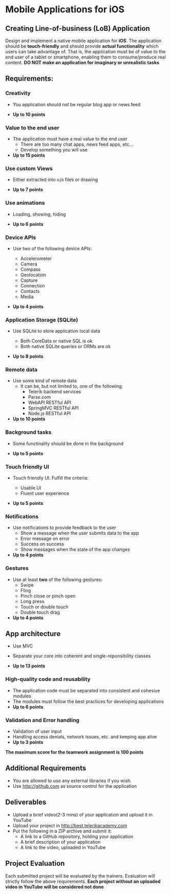 # Mobile Applications for iOS
##  Creating Line-of-business (LoB) Application

Design and implement a native mobile application for **iOS**. The application should be **touch-friendly** and should provide **actual functionality** which users can take advantage of. That is, the application must be of value to the end user of a tablet or smartphone, enabling them to consume/produce real content. **DO NOT make an application for imaginary or unrealistic tasks**

##  Requirements:

### Creativity

- You application should not be regular blog app or news feed

- **Up to 10 points**

### Value to the end user

- The application must have a real value to the end user
  - There are too many chat apps, news feed apps, etc...
  - Develop something you will use
- **Up to 15 points**

### Use custom Views

- Either extracted into `nib` files or drawing

- **Up to 7 points**

### Use animations

- Loading, showing, hiding

- **Up to 6 points**

### Device APIs

- Use two of the following device APIs:
  - Accelerometer
  - Camera
  - Compass
  - Geolocation
  - Capture
  - Connection
  - Contacts
  - Media

- **Up to 4 points**

### Application Storage (SQLite)

- Use SQLite to store application local data
  - Both CoreData or native SQL is ok
  - Both native SQLite queries or ORMs are ok

- **Up to 8 points**

### Remote data

- Use some kind of remote data
  - It can be, but not limited to, one of the following:
    - Telerik backend services
    - Parse.com
    - WebAPI RESTful API
    - SpringMVC RESTful API
    - Node.js RESTful API
- **Up to 10 points**

### Background tasks

- Some functinality should be done in the background

- **Up to 5 points**

### Touch friendly UI

- Touch friendly UI. Fulfill the criteria:
  - Usable UI
  - Fluent user experience

- **Up to 5 points**

### Notifications

- Use notifications to provide feedback to the user
  - Show a message when the user submits data to the app
  - Error message on error
  - Success on success
  - Show messages when the state of the app changes
- **Up to 4 points**

### Gestures

- Use at least **two** of the following gestures:
  - Swipe
  - Fling
  - Pinch close or pinch open
  - Long press
  - Touch or double touch
  - Double touch drag
- **Up to 4 points**

##  App architecture

- Use MVC
- Separate your core into coherent and single-reponsibility classes

- **Up to 13 points**

### High-quality code and reusability
- The application code must be separated into consistent and cohesive modules
- The modules must follow the best practices for developing applications
- **Up to 6 points**

### Validation and Error handling
- Validation of user input
- Handling access denials, network issues, etc. and keeping app alive
- **Up to 3 points**

**The maximum score for the teamwork assignment is 100 points**

##  Additional Requirements
- You are allowed to use any external libraries if you wish.
- Use http://github.com as source control for the application

##  Deliverables
- Upload a brief video(2-3 mins) of your application and upload it in YouTube
- Upload your project in http://best.telerikacademy.com
- Put the following in a ZIP archive and submit it:
  - A link to a GitHub repository, holding your application
  - A brief description of your application
  - A link to the video, uploaded in YouTube

##  Project Evaluation
Each submitted project will be evaluated by the trainers. Evaluation will strictly follow the above requirements.
**Each project without an uploaded video in YouTube will be considered not done**
